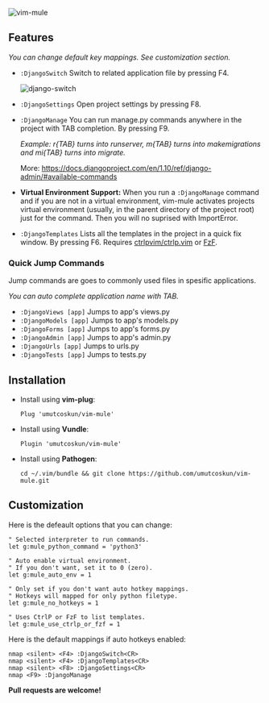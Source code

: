 ![vim-mule](http://oi67.tinypic.com/2qixz0z.jpg)


## Features
_You can change default key mappings. See customization section._

* `:DjangoSwitch` Switch to related application file by pressing F4.

  ![django-switch](http://oi67.tinypic.com/4jx6x1.jpg)

* `:DjangoSettings` Open project settings by pressing F8.

* `:DjangoManage` You can run manage.py commands anywhere in the project  with TAB completion. By pressing F9.

  _Example: r{TAB} turns into runserver, m{TAB} turns into makemigrations and mi{TAB} turns into migrate._

  More: https://docs.djangoproject.com/en/1.10/ref/django-admin/#available-commands

* **Virtual Environment Support:** When you run a `:DjangoManage` command and if you are not in a virtual environment, vim-mule activates projects virtual environment (usually, in the parent directory of the project root) just for the command. Then you will no suprised with ImportError.

* `:DjangoTemplates` Lists all the templates in the project in a quick fix window. By pressing F6. Requires [ctrlpvim/ctrlp.vim](https://github.com/ctrlpvim/ctrlp.vim) or [FzF](https://github.com/junegunn/fzf).



### Quick Jump Commands
Jump commands are goes to commonly used files in spesific applications.

_You can auto complete application name with TAB._

* `:DjangoViews [app]` Jumps to app's views.py
* `:DjangoModels [app]` Jumps to app's models.py
* `:DjangoForms [app]` Jumps to app's forms.py
* `:DjangoAdmin [app]` Jumps to app's admin.py
* `:DjangoUrls [app]` Jumps to urls.py
* `:DjangoTests [app]` Jumps to tests.py


## Installation
* Install using **vim-plug**:

    `Plug 'umutcoskun/vim-mule'`

* Install using **Vundle**:

    `Plugin 'umutcoskun/vim-mule'`

* Install using **Pathogen**:

    `cd ~/.vim/bundle && git clone https://github.com/umutcoskun/vim-mule.git`


## Customization
Here is the defeault options that you can change:

```viml
" Selected interpreter to run commands.
let g:mule_python_command = 'python3'

" Auto enable virtual environment.
" If you don't want, set it to 0 (zero).
let g:mule_auto_env = 1

" Only set if you don't want auto hotkey mappings.
" Hotkeys will mapped for only python filetype.
let g:mule_no_hotkeys = 1

" Uses CtrlP or FzF to list templates.
let g:mule_use_ctrlp_or_fzf = 1
```

Here is the default mappings if auto hotkeys enabled:

```viml
nmap <silent> <F4> :DjangoSwitch<CR>
nmap <silent> <F4> :DjangoTemplates<CR>
nmap <silent> <F8> :DjangoSettings<CR>
nmap <F9> :DjangoManage 
```


**Pull requests are welcome!**
